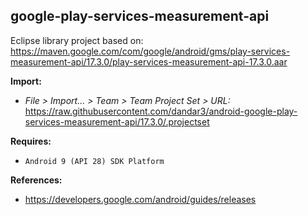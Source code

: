 ## google-play-services-measurement-api

Eclipse library project based on:<br/>
https://maven.google.com/com/google/android/gms/play-services-measurement-api/17.3.0/play-services-measurement-api-17.3.0.aar

**Import:**
- _File > Import... > Team > Team Project Set > URL:_<br/>
  https://raw.githubusercontent.com/dandar3/android-google-play-services-measurement-api/17.3.0/.projectset

**Requires:**
- `Android 9 (API 28) SDK Platform`

**References:**
- https://developers.google.com/android/guides/releases